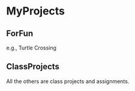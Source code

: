 # MyProjects
## ForFun
e.g., Turtle Crossing
## ClassProjects
All the others are class projects and assignments. 

